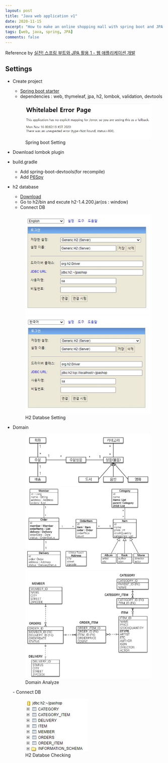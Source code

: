 ```yaml
---
layout: post
title: "Java web application v1"
date: 2020-11-15
excerpt: "How to make an online shopping mall with spring boot and JPA "
tags: [web, java, spring, JPA]
comments: false
---
```


Reference by <a href="https://www.inflearn.com/course/%EC%8A%A4%ED%94%84%EB%A7%81%EB%B6%80%ED%8A%B8-JPA-%ED%99%9C%EC%9A%A9-1/dashboard">실전! 스프링 부트와 JPA 활용 1 - 웹 애플리케이션 개발</a>

## Settings
* Create project
  - <a href ="https://Start.spring.io/">Spring boot starter</a>
  - dependencies : web, thymeleaf, jpa, h2, lombok, validation, devtools
  <figure>
	<img src="/assets/img/posts/spring/springboot1.jpg">
	<figcaption>Spring boot Setting</figcaption>
  </figure>

* Download lombok plugin

* build.gradle
  - Add spring-boot-devtools(for recompile)
  - Add <a href="https://github.com/gavlyukovskiy/spring-boot-data-source-decorator">P6Spy</a>

* h2 database
  - <a href="https://h2database.com/h2-setup-2019-10-14.exe">Download </a>
  - Go to h2/bin and excute h2-1.4.200.jar(os : window)
  - Connect DB
  <figure class="half">
	<img src="/assets/img/posts/spring/springboot2.jpg">
  <img src="/assets/img/posts/spring/springboot3.jpg">
	<figcaption>H2 Databse Setting</figcaption>
  </figure>

* Domain
  <figure class="third">
	<img src="/assets/img/posts/spring/domainAnalyze1.jpg">
    <img src="/assets/img/posts/spring/domainAnalyze2.jpg">
    <img src="/assets/img/posts/spring/domainAnalyze3.jpg">
	<figcaption>Domain Analyze</figcaption>
  </figure>
  - Connect DB
  <figure>
	<img src="/assets/img/posts/spring/domainChecking.jpg">
	<figcaption>H2 Databse Checking</figcaption>
  </figure>


  
